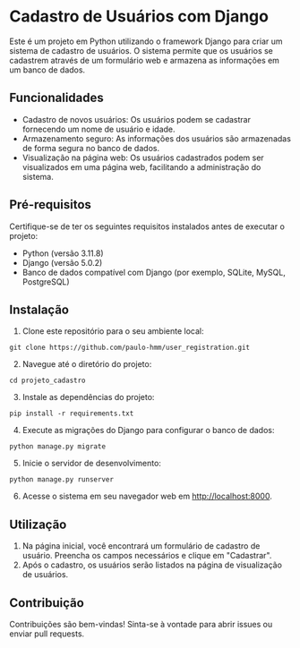 # Cadastro de Usuários com Django

Este é um projeto em Python utilizando o framework Django para criar um sistema de cadastro de usuários. O sistema permite que os usuários se cadastrem através de um formulário web e armazena as informações em um banco de dados.

## Funcionalidades

- Cadastro de novos usuários: Os usuários podem se cadastrar fornecendo um nome de usuário e idade.
- Armazenamento seguro: As informações dos usuários são armazenadas de forma segura no banco de dados.
- Visualização na página web: Os usuários cadastrados podem ser visualizados em uma página web, facilitando a administração do sistema.

## Pré-requisitos

Certifique-se de ter os seguintes requisitos instalados antes de executar o projeto:

- Python (versão 3.11.8)
- Django (versão 5.0.2)
- Banco de dados compatível com Django (por exemplo, SQLite, MySQL, PostgreSQL)

## Instalação

1. Clone este repositório para o seu ambiente local:

```
git clone https://github.com/paulo-hmm/user_registration.git
```

2. Navegue até o diretório do projeto:

```
cd projeto_cadastro
```

3. Instale as dependências do projeto:

```
pip install -r requirements.txt
```

4. Execute as migrações do Django para configurar o banco de dados:

```
python manage.py migrate
```

5. Inicie o servidor de desenvolvimento:

```
python manage.py runserver
```

6. Acesse o sistema em seu navegador web em [http://localhost:8000](http://localhost:8000).

## Utilização

1. Na página inicial, você encontrará um formulário de cadastro de usuário. Preencha os campos necessários e clique em "Cadastrar".
2. Após o cadastro, os usuários serão listados na página de visualização de usuários.

## Contribuição

Contribuições são bem-vindas! Sinta-se à vontade para abrir issues ou enviar pull requests.